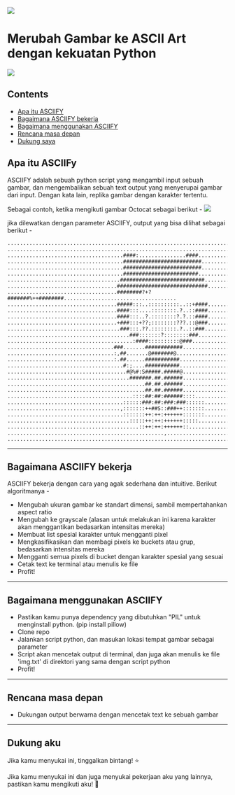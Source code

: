 ![](https://github.com/RameshAditya/asciify/blob/master/github-resources/logo.JPG)
# Merubah Gambar ke ASCII Art dengan kekuatan Python


![](https://github.com/RameshAditya/asciify/blob/master/github-resources/sample.gif)

## Contents
- [Apa itu ASCIIFY](#what-asciify-is)
- [Bagaimana ASCIIFY bekerja](#how-asciify-works)
- [Bagaimana menggunakan ASCIIFY](#how-to-use-asciify)
- [Rencana masa depan](#future-plans)
- [Dukung saya](#support-me)

## Apa itu ASCIIFy
ASCIIFY adalah sebuah python script yang mengambil input sebuah gambar, dan mengembalikan sebuah text output yang menyerupai gambar dari input.
Dengan kata lain, replika gambar dengan karakter tertentu.

Sebagai contoh, ketika mengikuti gambar Octocat sebagai berikut -
![](https://github.com/RameshAditya/asciify/blob/master/octocat.png)

jika dilewatkan dengan parameter ASCIIFY, output yang bisa dilihat sebagai berikut -

```
....................................................................................................
....................................................................................................
.....................................####:...............####.......................................
.....................................#########################......................................
.....................................#########################......................................
.....................................########################.......................................
....................................###########################.....................................
...................................#############################....................................
...................................########?+?#######%++########....................................
...................................#####:::..::::::::::..::+####....................................
...................................####:::....::::::::.?..::####....................................
...................................####:::..?.::::::::?.?.::####....................................
...................................+###:::+??;::::::::???.::@###....................................
....................................###:::.??.::::::::.?..::###.....................................
.......................................###:::::::?::::::::###.......................................
........................................:####::::::::::@###.........................................
..................................###.......############............................................
..................................:,##.......@#######@..............................................
..................................:.##......###########.............................................
.....................................#:;....###########.............................................
......................................#@%#:S#####.#####@............................................
.......................................#######.##.######............................................
............................................##.##.######............................................
............................................##.##.######............................................
........................................::::##:##:######::::........................................
.....................................::::::###:##:###:###::::::.....................................
....................................,:::::::++##S::###++:::::::.....................................
.....................................:::::::++:++:++++++:::::::.....................................
.......................................:::::++:++:++++++:::::.......................................
..........................................::++:++:++++++::..........................................
..................................................,.................................................
....................................................................................................
```
-------------------------------------------------------------------------------------------------------
## Bagaimana ASCIIFY bekerja
ASCIIFY bekerja dengan cara yang agak sederhana dan intuitive.
Berikut algoritmanya - 
- Mengubah ukuran gambar ke standart dimensi, sambil mempertahankan aspect ratio
- Mengubah ke grayscale (alasan untuk melakukan ini karena karakter akan menggantikan bedasarkan intensitas mereka)
- Membuat list spesial karakter untuk mengganti pixel
- Mengkasifikasikan dan membagi pixels ke buckets atau grup, bedasarkan intensitas mereka
- Mengganti semua pixels di bucket dengan karakter spesial yang sesuai
- Cetak text ke terminal atau menulis ke file
- Profit!

-------------------------------------------------------------------------------------------------------
## Bagaimana menggunakan ASCIIFY
- Pastikan kamu punya dependency yang dibutuhkan "PIL" untuk menginstall python. (pip install pillow)
- Clone repo
- Jalankan script python, dan masukan lokasi tempat gambar sebagai parameter
- Script akan mencetak output di terminal, dan juga akan menulis ke file 'img.txt' di direktori yang sama dengan script python
- Profit!

-------------------------------------------------------------------------------------------------------
## Rencana masa depan
- Dukungan output berwarna dengan mencetak text ke sebuah gambar

-------------------------------------------------------------------------------------------------------

## Dukung aku
Jika kamu menyukai ini, tinggalkan bintang! :star:

Jika kamu menyukai ini dan juga menyukai pekerjaan aku yang lainnya, pastikan kamu mengikuti aku!
:slightly_smiling_face: